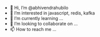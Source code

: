 - 👋 Hi, I’m @abhivendrahubilo
- 👀 I’m interested in javascript, redis, kafka
- 🌱 I’m currently learning ...
- 💞️ I’m looking to collaborate on ...
- 📫 How to reach me ...

<!---
abhivendrahubilo/abhivendrahubilo is a ✨ special ✨ repository because its `README.md` (this file) appears on your GitHub profile.
You can click the Preview link to take a look at your changes.
--->
